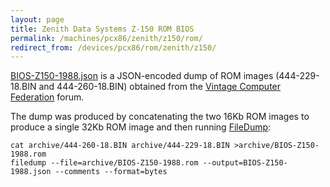 ```yaml
---
layout: page
title: Zenith Data Systems Z-150 ROM BIOS
permalink: /machines/pcx86/zenith/z150/rom/
redirect_from: /devices/pcx86/rom/zenith/z150/
---
```


[BIOS-Z150-1988.json](BIOS-Z150-1988.json) is a JSON-encoded dump of ROM images (444-229-18.BIN and 444-260-18.BIN)
obtained from the [Vintage Computer Federation](http://www.vcfed.org/forum/showthread.php?32016-Wanted-Zenith-PC-XT-ROM-BIOS-files-with-DEBUGGER-Z-150-etc)
forum.

The dump was produced by concatenating the two 16Kb ROM images to produce a single 32Kb ROM image and then running
[FileDump](/tools/filedump/):

	cat archive/444-260-18.BIN archive/444-229-18.BIN >archive/BIOS-Z150-1988.rom
	filedump --file=archive/BIOS-Z150-1988.rom --output=BIOS-Z150-1988.json --comments --format=bytes
